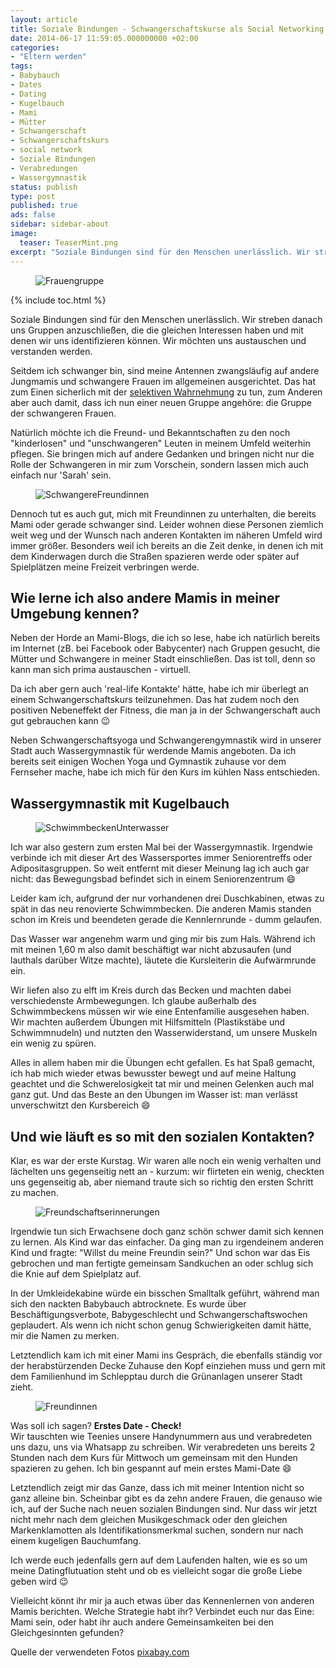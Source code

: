 ```yaml
---
layout: article
title: Soziale Bindungen - Schwangerschaftskurse als Social Networking
date: 2014-06-17 11:59:05.000000000 +02:00
categories:
- "Eltern werden"
tags:
- Babybauch
- Dates
- Dating
- Kugelbauch
- Mami
- Mütter
- Schwangerschaft
- Schwangerschaftskurs
- social network
- Soziale Bindungen
- Verabredungen
- Wassergymnastik
status: publish
type: post
published: true
ads: false
sidebar: sidebar-about
image:
  teaser: TeaserMint.png
excerpt: "Soziale Bindungen sind für den Menschen unerlässlich. Wir streben danach uns Gruppen anzuschließen, die die gleichen Interessen haben und mit denen wir uns identifizieren können. Wir möchten uns austauschen und verstanden werden."
---
```

<figure>
  <img src="{{ site.url }}/images/20140617-132122-48082751-e1403007921866.jpg" alt="Frauengruppe" />
</figure>

{% include toc.html %}

Soziale Bindungen sind für den Menschen unerlässlich. Wir streben danach uns Gruppen anzuschließen, die die gleichen Interessen haben und mit denen wir uns identifizieren können. Wir möchten uns austauschen und verstanden werden.

Seitdem ich schwanger bin, sind meine Antennen zwangsläufig auf andere Jungmamis und schwangere Frauen im allgemeinen ausgerichtet. Das hat zum Einen sicherlich mit der <a href="http://de.wikipedia.org/wiki/Selektive_Wahrnehmung" rel="nofollow">selektiven Wahrnehmung</a> zu tun, zum Anderen aber auch damit, dass ich nun einer neuen Gruppe angehöre: die Gruppe der schwangeren Frauen.

Natürlich möchte ich die Freund- und Bekanntschaften zu den noch "kinderlosen" und "unschwangeren" Leuten in meinem Umfeld weiterhin pflegen. Sie bringen mich auf andere Gedanken und bringen nicht nur die Rolle der Schwangeren in mir zum Vorschein, sondern lassen mich auch einfach nur 'Sarah' sein.

<figure>
	<img src="{{ site.url }}/images/20140617-132523-48323528-e1403007785672.jpg" alt="SchwangereFreundinnen" />
</figure>

Dennoch tut es auch gut, mich mit Freundinnen zu unterhalten, die bereits Mami oder gerade schwanger sind. Leider wohnen diese Personen ziemlich weit weg und der Wunsch nach anderen Kontakten im näheren Umfeld wird immer größer. Besonders weil ich bereits an die Zeit denke, in denen ich mit dem Kinderwagen durch die Straßen spazieren werde oder später auf Spielplätzen meine Freizeit verbringen werde.

## Wie lerne ich also andere Mamis in meiner Umgebung kennen?

Neben der Horde an Mami-Blogs, die ich so lese, habe ich natürlich bereits im Internet (zB. bei Facebook oder Babycenter) nach Gruppen gesucht, die Mütter und Schwangere in meiner Stadt einschließen. Das ist toll, denn so kann man sich prima austauschen - virtuell.

Da ich aber gern auch 'real-life Kontakte' hätte, habe ich mir überlegt an einem Schwangerschaftskurs teilzunehmen. Das hat zudem noch den positiven Nebeneffekt der Fitness, die man ja in der Schwangerschaft auch gut gebrauchen kann :wink:

Neben Schwangerschaftsyoga und Schwangerengymnastik wird in unserer Stadt auch Wassergymnastik für werdende Mamis angeboten. Da ich bereits seit einigen Wochen Yoga und Gymnastik zuhause vor dem Fernseher mache, habe ich mich für den Kurs im kühlen Nass entschieden.

## Wassergymnastik mit Kugelbauch


<figure>
	<img src="{{ site.url }}/images/20140617-133805-49085226-e1403007578610.jpg" alt="SchwimmbeckenUnterwasser" />
</figure>

Ich war also gestern zum ersten Mal bei der Wassergymnastik. Irgendwie verbinde ich mit dieser Art des Wassersportes immer Seniorentreffs oder Adipositasgruppen. So weit entfernt mit dieser Meinung lag ich auch gar nicht: das Bewegungsbad befindet sich in einem Seniorenzentrum :smile:

Leider kam ich, aufgrund der nur vorhandenen drei Duschkabinen, etwas zu spät in das neu renovierte Schwimmbecken. Die anderen Mamis standen schon im Kreis und beendeten gerade die Kennlernrunde - dumm gelaufen.

Das Wasser war angenehm warm und ging mir bis zum Hals. Während ich mit meinen 1,60 m also damit beschäftigt war nicht abzusaufen (und lauthals darüber Witze machte), läutete die Kursleiterin die Aufwärmrunde ein.

Wir liefen also zu elft im Kreis durch das Becken und machten dabei verschiedenste Armbewegungen. Ich glaube außerhalb des Schwimmbeckens müssen wir wie eine Entenfamilie ausgesehen haben. Wir machten außerdem Übungen mit Hilfsmitteln (Plastikstäbe und Schwimmnudeln) und nutzten den Wasserwiderstand, um unsere Muskeln ein wenig zu spüren.

Alles in allem haben mir die Übungen echt gefallen. Es hat Spaß gemacht, ich hab mich wieder etwas bewusster bewegt und auf meine Haltung geachtet und die Schwerelosigkeit tat mir und meinen Gelenken auch mal ganz gut. Und das Beste an den Übungen im Wasser ist: man verlässt unverschwitzt den Kursbereich :smile:

## Und wie läuft es so mit den sozialen Kontakten?

Klar, es war der erste Kurstag. Wir waren alle noch ein wenig verhalten und lächelten uns gegenseitig nett an - kurzum: wir flirteten ein wenig, checkten uns gegenseitig ab, aber niemand traute sich so richtig den ersten Schritt zu machen.


<figure>
	<img src="{{ site.url }}/images/20140617-135122-49882149-e1403007395173.jpg" alt="Freundschaftserinnerungen" />
</figure>

Irgendwie tun sich Erwachsene doch ganz schön schwer damit sich kennen zu lernen. Als Kind war das einfacher. Da ging man zu irgendeinem anderen Kind und fragte: "Willst du meine Freundin sein?" Und schon war das Eis gebrochen und man fertigte gemeinsam Sandkuchen an oder schlug sich die Knie auf dem Spielplatz auf.

In der Umkleidekabine würde ein bisschen Smalltalk geführt, während man sich den nackten Babybauch abtrocknete. Es wurde über Beschäftigungsverbote, Babygeschlecht und Schwangerschaftswochen geplaudert. Als wenn ich nicht schon genug Schwierigkeiten damit hätte, mir die Namen zu merken.

Letztendlich kam ich mit einer Mami ins Gespräch, die ebenfalls ständig vor der herabstürzenden Decke Zuhause den Kopf einziehen muss und gern mit dem Familienhund im Schlepptau durch die Grünanlagen unserer Stadt zieht.


<figure>
	<img src="{{ site.url }}/images/20140617-135747-50267497-e1403006828625.jpg" alt="Freundinnen" />
</figure>

Was soll ich sagen? **Erstes Date - Check!**  
Wir tauschten wie Teenies unsere Handynummern aus und verabredeten uns dazu, uns via Whatsapp zu schreiben. Wir verabredeten uns bereits 2 Stunden nach dem Kurs für Mittwoch um gemeinsam mit den Hunden spazieren zu gehen. Ich bin gespannt auf mein erstes Mami-Date :smile:

Letztendlich zeigt mir das Ganze, dass ich mit meiner Intention nicht so ganz alleine bin. Scheinbar gibt es da zehn andere Frauen, die genauso wie ich, auf der Suche nach neuen sozialen Bindungen sind. Nur dass wir jetzt nicht mehr nach dem gleichen Musikgeschmack oder den gleichen Markenklamotten als Identifikationsmerkmal suchen, sondern nur nach einem kugeligen Bauchumfang.

Ich werde euch jedenfalls gern auf dem Laufenden halten, wie es so um meine Datingflutuation steht und ob es vielleicht sogar die große Liebe geben wird :wink:

Vielleicht könnt ihr mir ja auch etwas über das Kennenlernen von anderen Mamis berichten. Welche Strategie habt ihr? Verbindet euch nur das Eine: Mami sein, oder habt ihr auch andere Gemeinsamkeiten bei den Gleichgesinnten gefunden?

Quelle der verwendeten Fotos <a href="http://www.pixabay.com" rel="nofollow">pixabay.com</a>

